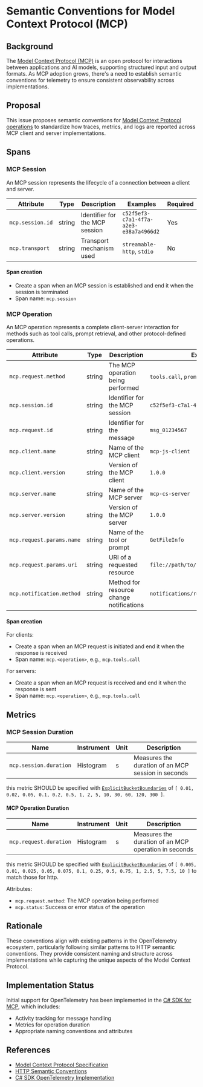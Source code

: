 # Semantic Conventions for Model Context Protocol (MCP)

## Background

The [Model Context Protocol (MCP)](https://modelcontextprotocol.io/) is an open protocol for interactions between applications and AI models, supporting structured input and output formats. As MCP adoption grows, there's a need to establish semantic conventions for telemetry to ensure consistent observability across implementations.

## Proposal

This issue proposes semantic conventions for [Model Context Protocol operations](https://github.com/modelcontextprotocol/specification) to standardize how traces, metrics, and logs are reported across MCP client and server implementations.

## Spans

### MCP Session

An MCP session represents the lifecycle of a connection between a client and server.

| Attribute | Type | Description | Examples | Required |
|---|---|---|---|---|
| `mcp.session.id` | string | Identifier for the MCP session | `c52f5ef3-c7a1-4f7a-a2e3-e38a7a4966d2` | Yes |
| `mcp.transport` | string | Transport mechanism used | `streamable-http`, `stdio` | No |

#### Span creation

- Create a span when an MCP session is established and end it when the session is terminated
- Span name: `mcp.session`

### MCP Operation

An MCP operation represents a complete client-server interaction for methods such as tool calls, prompt retrieval, and other protocol-defined operations.

| Attribute | Type | Description | Examples | Required |
|---|---|---|---|---|
| `mcp.request.method` | string | The MCP operation being performed | `tools.call`, `prompts.get` | Yes |
| `mcp.session.id` | string | Identifier for the MCP session | `c52f5ef3-c7a1-4f7a-a2e3-e38a7a4966d2` | No |
| `mcp.request.id` | string | Identifier for the message | `msg_01234567` | No |
| `mcp.client.name` | string | Name of the MCP client | `mcp-js-client` | No |
| `mcp.client.version` | string | Version of the MCP client | `1.0.0` | No |
| `mcp.server.name` | string | Name of the MCP server | `mcp-cs-server` | No |
| `mcp.server.version` | string | Version of the MCP server | `1.0.0` | No |
| `mcp.request.params.name` | string | Name of the tool or prompt | `GetFileInfo` | No |
| `mcp.request.params.uri` | string | URI of a requested resource | `file://path/to/file` | No |
| `mcp.notification.method` | string | Method for resource change notifications | `notifications/resources/list_changed` | No | 


#### Span creation

For clients:
- Create a span when an MCP request is initiated and end it when the response is received
- Span name: `mcp.<operation>`, e.g., `mcp.tools.call`


For servers:
- Create a span when an MCP request is received and end it when the response is sent
- Span name: `mcp.<operation>`, e.g., `mcp.tools.call`

## Metrics

### MCP Session Duration

| Name | Instrument | Unit | Description |
|---|---|---|---|
| `mcp.session.duration` | Histogram | s | Measures the duration of an MCP session in seconds |

this metric SHOULD be specified with
[`ExplicitBucketBoundaries`](https://github.com/open-telemetry/opentelemetry-specification/tree/v1.43.0/specification/metrics/api.md#instrument-advisory-parameters)
of `[ 0.01, 0.02, 0.05, 0.1, 0.2, 0.5, 1, 2, 5, 10, 30, 60, 120, 300 ]`.

#### MCP Operation Duration

| Name | Instrument | Unit | Description |
|---|---|---|---|
| `mcp.request.duration` | Histogram | s | Measures the duration of an MCP operation in seconds |

this metric SHOULD be specified with
[`ExplicitBucketBoundaries`](https://github.com/open-telemetry/opentelemetry-specification/tree/v1.43.0/specification/metrics/api.md#instrument-advisory-parameters)
of `[ 0.005, 0.01, 0.025, 0.05, 0.075, 0.1, 0.25, 0.5, 0.75, 1, 2.5, 5, 7.5, 10 ]` to match those for http.

Attributes:
- `mcp.request.method`: The MCP operation being performed
- `mcp.status`: Success or error status of the operation

## Rationale

These conventions align with existing patterns in the OpenTelemetry ecosystem, particularly following similar patterns to HTTP semantic conventions. They provide consistent naming and structure across implementations while capturing the unique aspects of the Model Context Protocol.

## Implementation Status

Initial support for OpenTelemetry has been implemented in the [C# SDK for MCP](https://github.com/modelcontextprotocol/csharp-sdk/pull/183), which includes:
- Activity tracking for message handling
- Metrics for operation duration
- Appropriate naming conventions and attributes

## References

- [Model Context Protocol Specification](https://github.com/modelcontextprotocol/specification)
- [HTTP Semantic Conventions](https://github.com/open-telemetry/semantic-conventions/blob/main/docs/http/http-spans.md)
- [C# SDK OpenTelemetry Implementation](https://github.com/modelcontextprotocol/csharp-sdk/pull/183)
